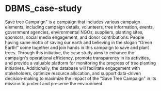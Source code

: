 # DBMS_case-study
Save tree Campaign" is a campaign that includes various campaign elements, including campaign details, volunteers, tree information, events, government agencies, environmental NGOs, suppliers, planting sites, sponsors, social media engagement, and donor contributions. People having same motto of saving our earth and believing in the slogan “Green Earth!” come together and join hands in this campaign to save and plant trees.
Through this initiative, the case study aims to enhance the campaign's operational efficiency, promote transparency in its activities, and provide a valuable platform for monitoring the progress of tree planting initiatives. Additionally, the database will facilitate engagement with stakeholders, optimize resource allocation, and support data-driven decision-making to maximize the impact of the "Save Tree Campaign" in its mission to protect and preserve the environment.

